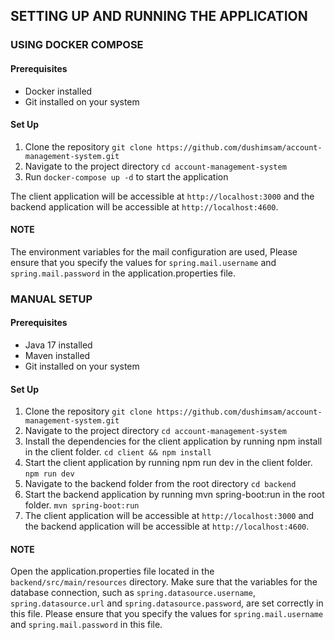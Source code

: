## SETTING UP AND RUNNING THE APPLICATION

### USING DOCKER COMPOSE
#### Prerequisites
- Docker installed
- Git installed on your system

#### Set Up
1. Clone the repository `git clone https://github.com/dushimsam/account-management-system.git`
2. Navigate to the project directory `cd account-management-system`
3. Run `docker-compose up -d` to start the application


The client application will be accessible at `http://localhost:3000` and the backend application will be accessible at `http://localhost:4600`.

#### NOTE

The environment variables for the mail configuration are used, Please ensure that you specify the values for `spring.mail.username` and `spring.mail.password` in the application.properties file.


### MANUAL SETUP
#### Prerequisites
- Java 17 installed
- Maven installed
- Git installed on your system

#### Set Up
1. Clone the repository `git clone https://github.com/dushimsam/account-management-system.git`
2. Navigate to the project directory `cd account-management-system`
3. Install the dependencies for the client application by running npm install in the client folder. `cd client && npm install`
4. Start the client application by running npm run dev in the client folder. `npm run dev`
5. Navigate to the backend folder from the root directory `cd backend`
6. Start the backend application by running mvn spring-boot:run in the root folder. `mvn spring-boot:run`
7. The client application will be accessible at `http://localhost:3000` and the backend application will be accessible at `http://localhost:4600`.

#### NOTE

Open the application.properties file located in the `backend/src/main/resources` directory.  Make sure that the variables for the database connection, such as `spring.datasource.username`, `spring.datasource.url` and `spring.datasource.password`, are set correctly in this file.
Please ensure that you specify the values for `spring.mail.username` and `spring.mail.password` in this file.